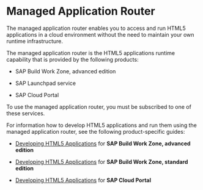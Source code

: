 <!-- loio589a2395df2d481393acb1ba2f17eeef -->

# Managed Application Router

The managed application router enables you to access and run HTML5 applications in a cloud environment without the need to maintain your own runtime infrastructure.

The managed application router is the HTML5 applications runtime capability that is provided by the following products:

-   SAP Build Work Zone, advanced edition

-   SAP Launchpad service

-   SAP Cloud Portal


To use the managed application router, you must be subscribed to one of these services.

For information how to develop HTML5 applications and run them using the managed application router, see the following product-specific guides:

-   [Developing HTML5 Applications](https://help.sap.com/docs/HTML5_APPLICATIONS/9a1ee2f87b63473ca9fcca77158b56a5/c1b9d6facfc942e3bca664ae06387e9b.html) for **SAP Build Work Zone, advanced edition**

-   [Developing HTML5 Applications](https://help.sap.com/docs/Launchpad_Service/8c8e1958338140699bd4811b37b82ece/c1b9d6facfc942e3bca664ae06387e9b.html) for **SAP Build Work Zone, standard edition** 

-   [Developing HTML5 Applications](https://help.sap.com/docs/Portal_Service/ad4b9f0b14b0458cad9bd27bf435637d/c1b9d6facfc942e3bca664ae06387e9b.html) for **SAP Cloud Portal**


